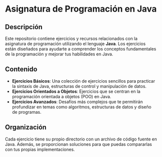 # Asignatura de Programación en Java

## Descripción
Este repositorio contiene ejercicios y recursos relacionados con la asignatura de programación utilizando el lenguaje **Java**. Los ejercicios están diseñados para ayudarte a comprender los conceptos fundamentales de la programación y mejorar tus habilidades en Java.

## Contenido
- **Ejercicios Básicos**: Una colección de ejercicios sencillos para practicar la sintaxis de Java, estructuras de control y manipulación de datos.
- **Ejercicios Orientados a Objetos**: Ejercicios que se centran en la programación orientada a objetos (POO) en Java.
- **Ejercicios Avanzados**: Desafíos más complejos que te permitirán profundizar en temas como algoritmos, estructuras de datos y diseño de programas.

## Organización
Cada ejercicio tiene su propio directorio con un archivo de código fuente en Java. Además, se proporcionan soluciones para que puedas compararlas con tus propias implementaciones.
